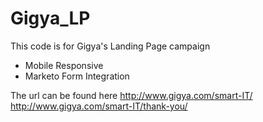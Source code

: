 # Gigya_LP
This code is for Gigya's Landing Page campaign 
- Mobile Responsive
- Marketo Form Integration

The url can be found here 
http://www.gigya.com/smart-IT/
http://www.gigya.com/smart-IT/thank-you/
